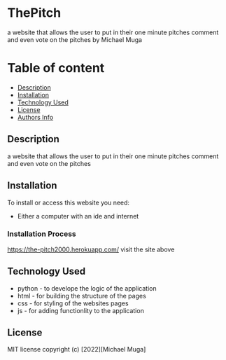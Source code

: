 # ThePitch

a website that allows the user to put in their one minute pitches comment and even vote on the pitches
by Michael Muga


# Table of content

+ [Description](#description)
+ [Installation ](#Installation)
+ [Technology Used](#technology-used)
+ [License](#License)
+ [Authors Info](#author-Info)

## Description
a website that allows the user to put in their one minute pitches comment and even vote on the pitches
## Installation
To install or access this website you need:

* Either a computer with an ide and internet

### Installation Process
https://the-pitch2000.herokuapp.com/
visit the site above


## Technology Used
* python - to develope the logic of the application
* html - for building the structure of the pages
* css - for styling of the websites pages
* js - for adding functionlity to the application


## License
MIT license
copyright (c) [2022][Michael Muga]
